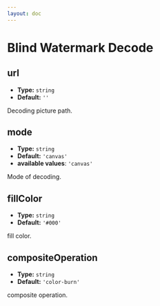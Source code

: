 ```yaml
---
layout: doc
---
```


<el-backtop></el-backtop>

# Blind Watermark Decode

## url

- **Type:** `string`
- **Default:** `''`

Decoding picture path.

## mode

- **Type:** `string`
- **Default:** `'canvas'`
- **available values**: `'canvas'`

Mode of decoding.

## fillColor

- **Type:** `string`
- **Default:** `'#000'`

fill color.

## compositeOperation

- **Type:** `string`
- **Default:** `'color-burn'`

composite operation.
